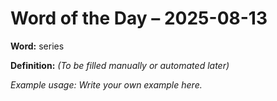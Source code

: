 # Word of the Day – 2025-08-13

**Word:** series

**Definition:** _(To be filled manually or automated later)_

*Example usage:* _Write your own example here._
